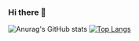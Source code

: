 ### Hi there 👋

![Anurag's GitHub stats](https://github-readme-stats.vercel.app/api?username=skylegend509&show_icons=true&theme=radical) 
[![Top Langs](https://github-readme-stats.vercel.app/api/top-langs/?username=skylegend509&layout=compact)](https://github.com/anuraghazra/github-readme-stats)































<!--
**skylegend509/skylegend509** is a ✨ _special_ ✨ repository because its `README.md` (this file) appears on your GitHub profile.

Here are some ideas to get you started:

- 🔭 I’m currently working on ...
- 🌱 I’m currently learning ...
- 👯 I’m looking to collaborate on ...
- 🤔 I’m looking for help with ...
- 💬 Ask me about ...
- 📫 How to reach me: ...
- 😄 Pronouns: ...
- ⚡ Fun fact: ...
-->
